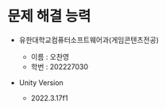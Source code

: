 # 문제 해결 능력
* 유한대학교컴퓨터소프트웨어과(게임콘텐츠전공)
  * 이름 : 오찬영
  * 학번 : 202227030

* Unity Version
  * 2022.3.17f1

